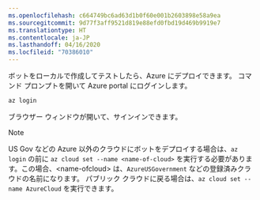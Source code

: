 ```yaml
---
ms.openlocfilehash: c664749bc6ad63d1b0f60e001b2603898e58a9ea
ms.sourcegitcommit: 9d77f3aff9521d819e88efd0fbd19d469b9919e7
ms.translationtype: HT
ms.contentlocale: ja-JP
ms.lasthandoff: 04/16/2020
ms.locfileid: "70386010"
---
```

ボットをローカルで作成してテストしたら、Azure にデプロイできます。 コマンド プロンプトを開いて Azure portal にログインします。

```cmd
az login
```
ブラウザー ウィンドウが開いて、サインインできます。

> [!NOTE]
> US Gov などの Azure 以外のクラウドにボットをデプロイする場合は、`az login` の前に `az cloud set --name <name-of-cloud>` を実行する必要があります。この場合、&lt;name-ofcloud> は、`AzureUSGovernment` などの登録済みクラウドの名前になります。 パブリック クラウドに戻る場合は、`az cloud set --name AzureCloud` を実行できます。 
